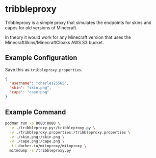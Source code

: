 # tribbleproxy

Tribbleproxy is a simple proxy that simulates the endpoints for skins and capes for old versions of Minecraft.

In theory it would work for any Minecraft version that uses the MinecraftSkins/MinecraftCloaks AWS S3 bucket.

## Example Configuration

Save this as `tribbleproxy.properties`.

```json
{
  "username": "charles25565",
  "skin": "skin.png",
  "cape": "cape.png"
}
```

## Example Command

```bash
podman run -p 8080:8080 \
  -v ./tribbleproxy.py:/tribbleproxy.py \
  -v ./tribbleproxy.properties:/tribbleproxy.properties \
  -v ./skin.png:/skin.png \
  -v ./cape.png:/cape.png \
  -ti docker.io/mitmproxy/mitmproxy \
  mitmdump -s /tribbleproxy.py
```

